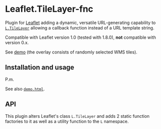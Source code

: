 # Leaflet.TileLayer-fnc

Plugin for [Leaflet](https://leafletjs.com) adding a dynamic, versatile URL-generating capability to [`L.TileLayer`](https://leafletjs.com/reference#tilelayer) allowing a callback function instead of a URL template string.

Compatible with Leaflet version 1.0 (tested with 1.8.0), **not** compatible with version 0.x.

See [demo](https://kluizeberg.github.io/Leaflet.TileLayer-fnc/demo.html) (the overlay consists of randomly selected WMS tiles).

## Installation and usage

P.m.

See also [`demo.html`](demo.html).

## API

This plugin alters Leaflet's class `L.TileLayer` and adds 2 static function factories to it as well as a utility function to the `L` namespace.
